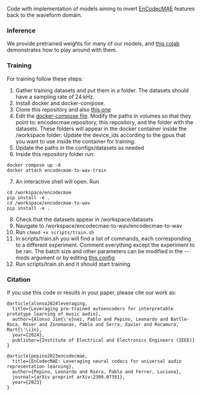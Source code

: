 Code with implementation of models aiming to invert [EnCodecMAE](https://github.com/habla-liaa/encodecmae) features back to the waveform domain.

### Inference
We provide pretrained weights for many of our models, and [this colab](https://colab.research.google.com/drive/1vxAvLuzSe2QJkcSTzck96GBM35wIka_a?usp=sharing) demonstrates how to play around with them.

### Training
For training follow these steps:
1) Gather training datasets and put them in a folder. The datasets should have a sampling rate of 24 kHz.
2) Install docker and docker-compose.
3) Clone this repository and also [this one](https://github.com/habla-liaa/encodecmae)
4) Edit the [docker-compose file](https://github.com/mrpep/encodecmae-to-wav/blob/main/encodecmae-to-wav/docker-compose.yml). Modify the paths in volumes so that they point to: encodecmae repository, this repository, and the folder with the datasets. These folders will appear in the docker container inside the /workspace folder. Update the device_ids according to the gpus that you want to use inside the container for training.
5) Update the paths in the configs/datasets as needed
6) Inside this repository folder run:
  ```
docker compose up -d
docker attach encodecmae-to-wav-train
  ```
7) An interactive shell will open. Run
```
cd /workspace/encodecmae
pip install -e .
cd /workspace/encodecmae-to-wav
pip install -e .
```
8) Check that the datasets appear in /workspace/datasets
9) Navigate to /workspace/encodecmae-to-wav/encodecmae-to-wav
10) Run
   ```chmod +x scripts/train.sh```
11) In scripts/train.sh you will find a list of commands, each corresponding to a different experiment. Comment everything except the experiment to be ran. The batch size and other parameters can be modified in the --mods argument or by editing [this config](https://github.com/mrpep/encodecmae-to-wav/blob/main/encodecmae-to-wav/configs/base/decode_encodecmae.gin)
12) Run scripts/train.sh and it should start training.

### Citation

If you use this code or results in your paper, please cite our work as:
```
@article{alonso2024leveraging,
  title={Leveraging pre-trained autoencoders for interpretable prototype learning of music audio},
  author={Alonso Jim{\'e}nez, Pablo and Pepino, Leonardo and Batlle-Roca, Roser and Zinemanas, Pablo and Serra, Xavier and Rocamora, Mart{\'\i}n},
  year={2024},
  publisher={Institute of Electrical and Electronics Engineers (IEEE)}
}
```
```
@article{pepino2023encodecmae,
  title={EnCodecMAE: Leveraging neural codecs for universal audio representation learning},
  author={Pepino, Leonardo and Riera, Pablo and Ferrer, Luciana},
  journal={arXiv preprint arXiv:2309.07391},
  year={2023}
}
```
